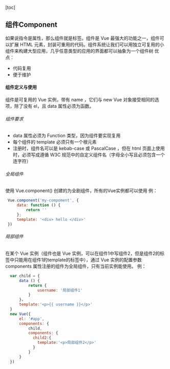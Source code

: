 [toc]

## 组件Component
如果说指令是属性，那么组件就是标签。组件是 Vue 最强大的功能之一，组件可以扩展 HTML 元素，封装可重用的代码。组件系统让我们可以用独立可复用的小组件来构建大型应用，几乎任意类型的应用的界面都可以抽象为一个组件树
优点：
  - 代码复用
  - 便于维护

#### 组件定义与使用
组件是可复用的 Vue 实例，带有 name ，它们与 new Vue 对象接受相同的选项，除了没有 el，且 data 属性必须为函数。

###### 组件要求
 - data 属性必须为 Function 类型，因为组件要实现复用
 - 每个组件的 template 必须只有一个根元素
 - 注册时，组件名可以是 kebab-case 或 PascalCase ，但在 html 页面上使用时，必须写成遵循 W3C 规范中的自定义组件名（字母全小写且必须包含一个连字符）

###### 全局组件
使用 Vue.component() 创建的为全剧组件，所有的Vue实例都可以使用
例：
```js
 Vue.component('my-compoment', {
     data: function () {
         return ''
     };
     template: '<div> hello </div>'
 })
```

###### 局部组件
在某个 Vue 实例（组件也是 Vue 实例，可以在组件1中写组件2，但是组件2的标签中只能用在组件1的template的标签中），通过 Vue 实例的配置参数 components 属性注册的组件为全局组件，只有当前实例能使用。
例：
```js
  var child = {
      data () {
          return {
              username: '局部组件1'
          }
      }，
      template:'<p>{{ username }}</p>'
  }
  new Vue({
      el: '#app',
      components: {
          child,
          components: {
            child2:{
              template:'<p>局部组件2</p>'
            }
          }
      }
  })
```